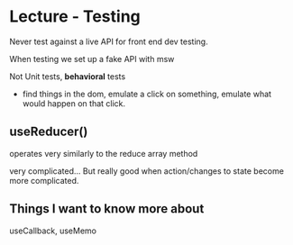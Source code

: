 # Lecture - Testing

Never test against a live API for front end dev testing.

When testing we set up a fake API with msw

Not Unit tests, **behavioral** tests

- find things in the dom, emulate a click on something, emulate what would happen on that click.

## useReducer()

operates very similarly to the reduce array method

very complicated... But really good when action/changes to state become more complicated.

## Things I want to know more about

useCallback, useMemo
